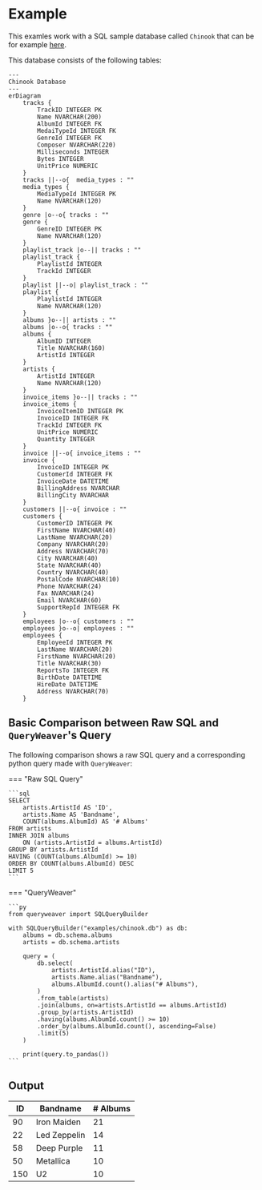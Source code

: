 # Example

This examles work with a SQL sample database called `Chinook` that can be for example [here](https://www.sqlitetutorial.net/sqlite-sample-database/).

This database consists of the following tables:

```mermaid
---
Chinook Database
---
erDiagram
    tracks {
        TrackID INTEGER PK
        Name NVARCHAR(200)
        AlbumId INTEGER FK
        MedaiTypeId INTEGER FK
        GenreId INTEGER FK
        Composer NVARCHAR(220)
        Milliseconds INTEGER
        Bytes INTEGER
        UnitPrice NUMERIC
    }
    tracks ||--o{  media_types : ""
    media_types {
        MediaTypeId INTEGER PK
        Name NVARCHAR(120)
    }
    genre |o--o{ tracks : ""
    genre {
        GenreID INTEGER PK
        Name NVARCHAR(120)
    }
    playlist_track |o--|| tracks : ""
    playlist_track {
        PlaylistId INTEGER
        TrackId INTEGER
    }
    playlist ||--o| playlist_track : ""
    playlist {
        PlaylistId INTEGER
        Name NVARCHAR(120)
    }
    albums }o--|| artists : ""
    albums |o--o{ tracks : ""
    albums {
        AlbumID INTEGER
        Title NVARCHAR(160)
        ArtistId INTEGER
    }
    artists {
        ArtistId INTEGER
        Name NVARCHAR(120)
    }
    invoice_items }o--|| tracks : ""
    invoice_items {
        InvoiceItemID INTEGER PK
        InvoiceID INTEGER FK
        TrackId INTEGER FK
        UnitPrice NUMERIC
        Quantity INTEGER
    }
    invoice ||--o{ invoice_items : ""
    invoice {
        InvoiceID INTEGER PK
        CustomerId INTEGER FK
        InvoiceDate DATETIME
        BillingAddress NVARCHAR
        BillingCity NVARCHAR
    }
    customers ||--o{ invoice : ""
    customers {
        CustomerID INTEGER PK
        FirstName NVARCHAR(40)
        LastName NVARCHAR(20)
        Company NVARCHAR(20)
        Address NVARCHAR(70)
        City NVARCHAR(40)
        State NVARCHAR(40)
        Country NVARCHAR(40)
        PostalCode NVARCHAR(10)
        Phone NVARCHAR(24)
        Fax NVARCHAR(24)
        Email NVARCHAR(60)
        SupportRepId INTEGER FK
    }
    employees |o--o{ customers : ""
    employees }o--o| employees : ""
    employees {
        EmployeeId INTEGER PK
        LastName NVARCHAR(20)
        FirstName NVARCHAR(20)
        Title NVARCHAR(30)
        ReportsTo INTEGER FK
        BirthDate DATETIME
        HireDate DATETIME
        Address NVARCHAR(70)
    }

```

## Basic Comparison between Raw SQL and `QueryWeaver`'s Query

The following comparison shows a raw SQL query and a corresponding python query made with `QueryWeaver`:

=== "Raw SQL Query"

    ```sql
    SELECT
        artists.ArtistId AS 'ID',
        artists.Name AS 'Bandname',
        COUNT(albums.AlbumId) AS '# Albums'
    FROM artists
    INNER JOIN albums
        ON (artists.ArtistId = albums.ArtistId)
    GROUP BY artists.ArtistId
    HAVING (COUNT(albums.AlbumId) >= 10)
    ORDER BY COUNT(albums.AlbumId) DESC
    LIMIT 5
    ```

=== "QueryWeaver"

    ```py
    from queryweaver import SQLQueryBuilder

    with SQLQueryBuilder("examples/chinook.db") as db:
        albums = db.schema.albums
        artists = db.schema.artists

        query = (
            db.select(
                artists.ArtistId.alias("ID"),
                artists.Name.alias("Bandname"),
                albums.AlbumId.count().alias("# Albums"),
            )
            .from_table(artists)
            .join(albums, on=artists.ArtistId == albums.ArtistId)
            .group_by(artists.ArtistId)
            .having(albums.AlbumId.count() >= 10)
            .order_by(albums.AlbumId.count(), ascending=False)
            .limit(5)
        )

        print(query.to_pandas())
    ```

## Output

| ID  | Bandname     | # Albums |
| --- | ------------ | -------- |
| 90  | Iron Maiden  | 21       |
| 22  | Led Zeppelin | 14       |
| 58  | Deep Purple  | 11       |
| 50  | Metallica    | 10       |
| 150 | U2           | 10       |
